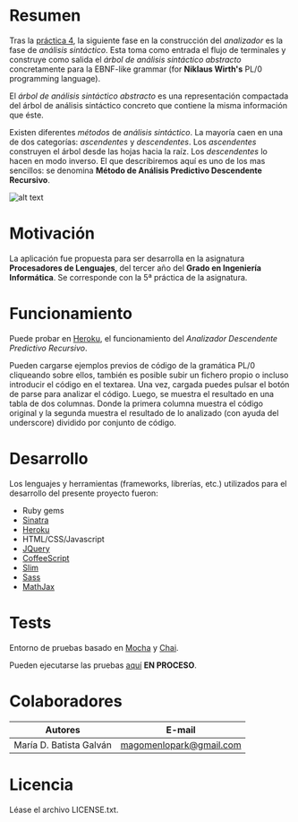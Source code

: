 # Resumen

Tras la [práctica 4](http://pl-lab04.herokuapp.com/), la siguiente fase en la construcción del *analizador* es la fase de *análisis sintáctico*. Esta toma como entrada el flujo de terminales y construye como salida el *árbol de análisis sintáctico abstracto* concretamente para la EBNF-like grammar (for **Niklaus Wirth's** PL/0 programming language).

El *árbol de análisis sintáctico abstracto* es una representación compactada del árbol de análisis sintáctico concreto que contiene la misma información que éste.

Existen diferentes *métodos* de *análisis sintáctico*. La mayoría caen en una de dos categorías: *ascendentes* y *descendentes*. Los *ascendentes* construyen el árbol desde las hojas hacia la raíz. Los *descendentes* lo hacen en modo inverso. El que describiremos aquí es uno de los mas sencillos: se denomina **Método de Análisis Predictivo Descendente Recursivo**.

![alt text](http://pl-lab05.herokuapp.com/images/PL0.png "PL/0")

# Motivación

La aplicación fue propuesta para ser desarrolla en la asignatura **Procesadores de Lenguajes**, del tercer año del **Grado en Ingeniería Informática**. Se corresponde con la 5ª práctica de la asignatura.

# Funcionamiento

Puede probar en [Heroku](http://pl-lab05.herokuapp.com/), el funcionamiento del *Analizador Descendente Predictivo Recursivo*.

Pueden cargarse ejemplos previos de código de la gramática PL/0 cliqueando sobre ellos, también es posible subir un fichero propio o incluso introducir el código en el textarea. Una vez, cargada puedes pulsar el botón de parse para analizar el código. Luego, se muestra el resultado en una tabla de dos columnas. Donde la primera columna muestra el código original y la segunda muestra el resultado de lo analizado (con ayuda del underscore) dividido por conjunto de código.

# Desarrollo

Los lenguajes y herramientas (frameworks, librerías, etc.) utilizados para el desarrollo del presente proyecto fueron:

* Ruby gems
* [Sinatra](http://www.sinatrarb.com/configuration.html)
* [Heroku](https://dashboard.heroku.com/apps)
* HTML/CSS/Javascript
* [JQuery](http://jquery.com/)
* [CoffeeScript](http://coffeescript.org/) 
* [Slim](http://slim-lang.com/)
* [Sass](http://sass-lang.com/) 
* [MathJax](http://docs.mathjax.org/en/latest/start.html)

# Tests

Entorno de pruebas basado en [Mocha](http://visionmedia.github.io/mocha/) y [Chai](http://chaijs.com/guide/installation/). 

Pueden ejecutarse las pruebas [aquí](http://pl-lab05.herokuapp.com/tests) **EN PROCESO**.


# Colaboradores

| Autores | E-mail |
| ---------- | ---------- |
| María D. Batista Galván   | magomenlopark@gmail.com  |


# Licencia

Léase el archivo LICENSE.txt.

